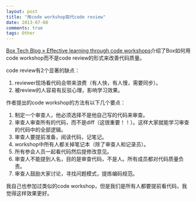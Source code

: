 ```yaml
---
layout: post
title: "用code workshop取代code review"
date: 2013-07-08
comments: true
tags: Other
---
```

<p><a href="http://tech.blog.box.com/2013/05/effective-learning-through-code-workshops/">Box Tech Blog &raquo; Effective learning through code workshops</a>介绍了Box如何用code workshop而不是code review的形式来改善代码质量。</p><p>code review有2个显著的缺点：</p><ol><li>reviewer现场看代码会带来浪费（有人快，有人慢，需要同步）。</li><li>被review的人容易有反驳心理，影响学习效果。</li></ol><p>作者提出的code workshop的方法有以下几个要点：</p><ol><li>制定一个审查人，他必须选择不是他自己写的代码来审查。</li><li>审查人审查所有的代码，而不是diff（这很重要！！）。这样大家就能学习审查的代码中的全部逻辑。</li><li>审查人要提前准备，阅读代码，记笔记。</li><li>workshop中所有人都关掉笔记本（除了审查人和记录员）。</li><li>所有参会人员一起看代码然后提修改意见。</li><li>审查人不能提到人名，目的是审查代码，不是人。所有成员都对代码质量负责。</li><li>审查人鼓励大家讨论，寻找问题模式，提炼编码规范。</li></ol><p>我自己也参加过类似的code workshop，但是我们是所有人都要提前看代码，我觉得这样效果更好。</p><ol> </ol>